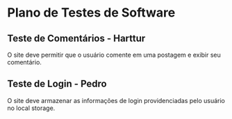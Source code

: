 # Plano de Testes de Software

## Teste de Comentários - Harttur

O site deve permitir que o usuário comente em uma postagem e exibir seu comentário.

## Teste de Login - Pedro

O site deve armazenar as informações de login providenciadas pelo usuário no local storage.
